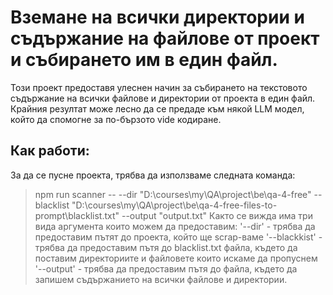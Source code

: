 # Вземане на всички директории и съдържание на файлове от проект и събирането им в един файл.
Този проект предоставя улеснен начин за събирането на текстовото съдържание на всички файлове и директории от проекта в един файл. Крайния резултат може лесно да се предаде към някой LLM модел, който да спомогне за по-бързото vide кодиране.

## Как работи:
За да се пусне проекта, трябва да използваме следната команда:
> npm run scanner -- --dir "D:\courses\my\QA\project\be\qa-4-free" --blacklist "D:\courses\my\QA\project\be\qa-4-free-files-to-prompt\blacklist.txt" --output "output.txt"
Както се вижда има три вида аргумента които можем да предоставим:
'--dir' - трябва да предоставим пътят до проекта, който ще scrap-ваме
'--blackkist' - трябва да предоставим  пътя до blacklist.txt файла, където да поставим директориите и файловете които искаме да пропуснем
'--output' - трябва да предоставим пътя до файла, където да запишем съдържанието на всички файлове и директории.